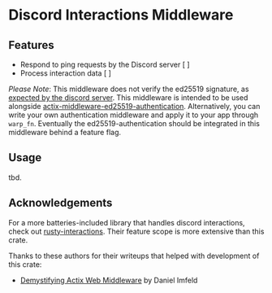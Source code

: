 # Discord Interactions Middleware

## Features

- Respond to ping requests by the Discord server [ ]
- Process interaction data [ ]

_Please Note_: This middleware does not verify the ed25519 signature, as [expected by the discord server](https://discord.com/developers/docs/interactions/receiving-and-responding#security-and-authorization). This middleware is intended to be used alongside [actix-middleware-ed25519-authentication](https://crates.io/crates/actix-middleware-ed25519-authentication). Alternatively, you can write your own authentication middleware and apply it to your app through `warp_fn`.
Eventually the ed25519-authentication should be integrated in this middleware behind a feature flag.

## Usage

tbd.

## Acknowledgements

For a more batteries-included library that handles discord interactions, check out [rusty-interactions](https://github.com/0x2b00b1e5/rusty-interaction). Their feature scope is more extensive than this crate.

Thanks to these authors for their writeups that helped with development of this crate:

- [Demystifying Actix Web Middleware](https://dev.to/dimfeld/demystifying-actix-web-middleware-3lef) by Daniel Imfeld
